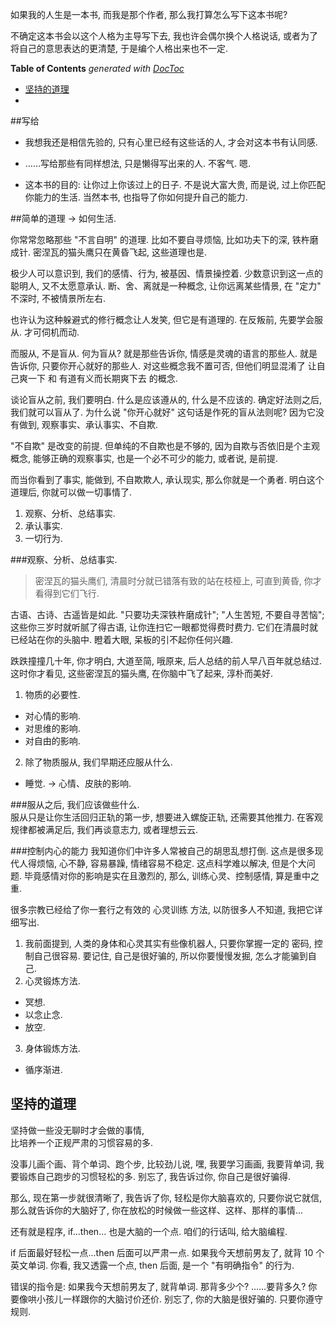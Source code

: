 如果我的人生是一本书, 而我是那个作者, 那么我打算怎么写下这本书呢?

不确定这本书会以这个人格为主导写下去, 我也许会偶尔换个人格说话, 或者为了将自己的意思表达的更清楚, 于是编个人格出来也不一定. 

<!-- START doctoc generated TOC please keep comment here to allow auto update -->
<!-- DON'T EDIT THIS SECTION, INSTEAD RE-RUN doctoc TO UPDATE -->
**Table of Contents**  *generated with [DocToc](https://github.com/thlorenz/doctoc)*

- [坚持的道理](#%E5%9D%9A%E6%8C%81%E7%9A%84%E9%81%93%E7%90%86)
- [](#)

<!-- END doctoc generated TOC please keep comment here to allow auto update -->

##写给
* 我想我还是相信先验的, 只有心里已经有这些话的人, 才会对这本书有认同感.
* ……写给那些有同样想法, 只是懒得写出来的人. 不客气. 嗯.  

* 这本书的目的:
让你过上你该过上的日子.
不是说大富大贵,
而是说, 过上你匹配你能力的生活.
当然本书, 也指导了你如何提升自己的能力.



##简单的道理 → 如何生活.

你常常忽略那些 "不言自明" 的道理. 比如不要自寻烦恼, 比如功夫下的深, 铁杵磨成针. 密涅瓦的猫头鹰只在黄昏飞起, 这些道理也是.  

极少人可以意识到, 我们的感情、行为, 被基因、情景操控着. 少数意识到这一点的聪明人, 又不太愿意承认. 断、舍、离就是一种概念, 让你远离某些情景, 在 "定力" 不深时, 不被情景所左右.  

也许认为这种躲避式的修行概念让人发笑, 但它是有道理的. 在反叛前, 先要学会服从. 才可伺机而动.  

而服从, 不是盲从. 何为盲从? 就是那些告诉你, 情感是灵魂的语言的那些人. 就是告诉你, 只要你开心就好的那些人. 对这些概念我不置可否, 但他们明显混淆了 让自己爽一下 和 有道有义而长期爽下去  的概念.  

谈论盲从之前, 我们要明白. 什么是应该遵从的, 什么是不应该的. 确定好法则之后, 我们就可以盲从了. 为什么说 "你开心就好" 这句话是作死的盲从法则呢? 因为它没有做到, 观察事实、承认事实、不自欺.  

"不自欺" 是改变的前提. 但单纯的不自欺也是不够的, 因为自欺与否依旧是个主观概念, 能够正确的观察事实, 也是一个必不可少的能力, 或者说, 是前提.  

而当你看到了事实, 能做到, 不自欺欺人, 承认现实, 那么你就是一个勇者. 明白这个道理后, 你就可以做一切事情了.  

1. 观察、分析、总结事实.
2. 承认事实.  
3. 一切行为.  

###观察、分析、总结事实.

> 密涅瓦的猫头鹰们, 清晨时分就已错落有致的站在枝桠上, 可直到黄昏, 你才看得到它们飞行.  

古语、古诗、古遥皆是如此. "只要功夫深铁杵磨成针"; "人生苦短, 不要自寻苦恼"; 这些你三岁时就听腻了得古语, 让你连扫它一眼都觉得费时费力. 它们在清晨时就已经站在你的头脑中. 瞪着大眼, 呆板的引不起你任何兴趣.  

跌跌撞撞几十年, 你才明白, 大道至简, 哦原来, 后人总结的前人早八百年就总结过. 这时你才看见, 这些密涅瓦的猫头鹰, 在你脑中飞了起来, 淳朴而美好.  

1. 物质的必要性.
  * 对心情的影响.  
  * 对思维的影响.  
  * 对自由的影响.  
2. 除了物质服从, 我们早期还应服从什么.
  * 睡觉. → 心情、皮肤的影响.


###服从之后, 我们应该做些什么.  
服从只是让你生活回归正轨的第一步, 想要进入螺旋正轨, 还需要其他推力. 在客观规律都被满足后, 我们再谈意志力, 或者理想云云.  

###控制内心的能力
我知道你们中许多人常被自己的胡思乱想打倒. 这点是很多现代人得烦恼, 心不静, 容易暴躁, 情绪容易不稳定. 这点科学难以解决, 但是个大问题. 毕竟感情对你的影响是实在且激烈的, 那么, 训练心灵、控制感情, 算是重中之重.  

很多宗教已经给了你一套行之有效的 心灵训练 方法, 以防很多人不知道, 我把它详细写出.

1. 我前面提到, 人类的身体和心灵其实有些像机器人, 只要你掌握一定的 密码, 控制自己很容易. 要记住, 自己是很好骗的, 所以你要慢慢发掘, 怎么才能骗到自己.  
2. 心灵锻炼方法.
  * 冥想.
  * 以念止念.  
  * 放空.  
3. 身体锻炼方法.  
  * 循序渐进.


## 坚持的道理
坚持做一些没无聊时才会做的事情,  
比培养一个正规严肃的习惯容易的多.

没事儿画个画、背个单词、跑个步, 比较劲儿说, 嘿, 我要学习画画, 我要背单词, 我要锻炼自己跑步的习惯轻松的多. 别忘了, 我告诉过你, 你自己是很好骗得.  

那么, 现在第一步就很清晰了, 我告诉了你, 轻松是你大脑喜欢的, 只要你说它就信, 那么就告诉你的大脑好了, 你在放松的时候做一些这样、这样、那样的事情...  

还有就是程序, if...then... 也是大脑的一个点. 咱们的行话叫, 给大脑编程.

if 后面最好轻松一点...then 后面可以严肃一点.  如果我今天想前男友了, 就背 10 个英文单词. 你看, 我又透露一个点, then 后面, 是一个 "有明确指令" 的行为.  

错误的指令是: 如果我今天想前男友了, 就背单词. 那背多少个? ……要背多久? 你要像哄小孩儿一样跟你的大脑讨价还价. 别忘了, 你的大脑是很好骗的. 只要你遵守规则.  

##
